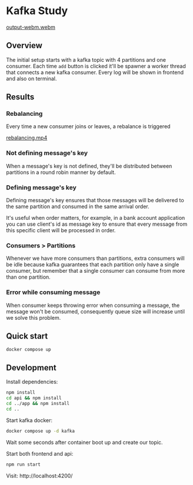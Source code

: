 # Kafka Study

[output-webm.webm](https://github.com/user-attachments/assets/f26affeb-da4b-43d0-b3ea-924f66a43473)

## Overview

The initial setup starts with a kafka topic with 4 partitions and one consumer.
Each time `add` button is clicked it'll be spawner a worker thread that connects a new kafka consumer.
Every log will be shown in frontend and also on terminal.

## Results

### Rebalancing

Every time a new consumer joins or leaves, a rebalance is triggered

[rebalancing.mp4](https://github.com/user-attachments/assets/507dac23-73d3-418f-90c1-43c9e3f5145f)

### Not defining message's key

When a message's key is not defined, they'll be distributed between partitions in a round robin manner by default.

### Defining message's key

Defining message's key ensures that those messages will be delivered to the same partition and consumed in the same arrival order.

It's useful when order matters, for example, in a bank account application you can use client's id as message key to ensure that every message from this specific client will be processed in order.

### Consumers > Partitions

Whenever we have more consumers than partitions, extra consumers will be idle because kafka guarantees that each partition only have a single consumer, but remember that a single consumer can consume from more than one partition.

### Error while consuming message

When consumer keeps throwing error when consuming a message, the message won't be consumed, consequently queue size will increase until we solve this problem.

## Quick start

```
docker compose up
```

## Development

Install dependencies:

```bash
npm install
cd api && npm install
cd ../app && npm install
cd ..
```

Start kafka docker:

```bash
docker compose up -d kafka
```

Wait some seconds after container boot up and create our topic.

Start both frontend and api:

```bash
npm run start
```

Visit: http://localhost:4200/

